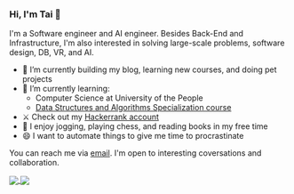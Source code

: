 ### Hi, I'm Tai 👋
 
<!--
**tailtq/tailtq** is a ✨ _special_ ✨ repository because its `README.md` (this file) appears on your GitHub profile.
-->
I'm a Software engineer and AI engineer. Besides Back-End and Infrastructure, I'm also interested in solving large-scale problems, software design, DB, VR, and AI.

- 🔭 I’m currently building my blog, learning new courses, and doing pet projects
- 🌱 I’m currently learning:
  - Computer Science at University of the People
  - [Data Structures and Algorithms Specialization course](https://www.coursera.org/specializations/data-structures-algorithms)
- :crossed_swords: Check out my [Hackerrank account](https://www.hackerrank.com/ltquoctaidn98)
- :running: I enjoy jogging, playing chess, and reading books in my free time
- 😄 I want to automate things to give me time to procrastinate

You can reach me via [email](mailto:ltquoctaidn98@gmail.com). I'm open to interesting coversations and collaboration.

<a href="https://github.com/anuraghazra/github-readme-stats" style="width: 400px">
  <img align="center" src="https://github-readme-stats.vercel.app/api?username=tailtq&count_private=true&show_icons=true" />
</a>
<a href="https://github.com/anuraghazra/github-readme-stats">
  <img align="center" src="https://github-readme-stats.vercel.app/api/top-langs/?username=tailtq&layout=compact" />
</a>
